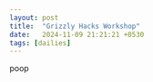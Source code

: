 ```yaml
---
layout: post
title:  "Grizzly Hacks Workshop"
date:   2024-11-09 21:21:21 +0530
tags: [dailies]
---
```

poop
